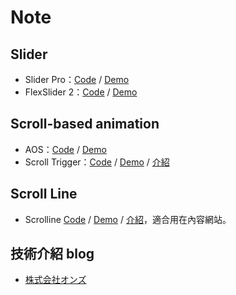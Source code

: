 # Note
## Slider
* Slider Pro：[Code](https://github.com/bqworks/slider-pro) / [Demo](http://bqworks.com/slider-pro/)
* FlexSlider 2：[Code](https://github.com/woothemes/FlexSlider) / [Demo](http://flexslider.woothemes.com/)

## Scroll-based animation
* AOS：[Code](https://github.com/michalsnik/aos) / [Demo](http://michalsnik.github.io/aos/)
* Scroll Trigger：[Code](https://github.com/terwanerik/ScrollTrigger) / [Demo](https://terwanerik.github.io/ScrollTrigger/) / [介紹](http://on-ze.com/archives/5824)

## Scroll Line
* Scrolline [Code](https://github.com/anthonyly/Scrolline.js) / [Demo](http://anthonyly.com/jquery.plugins/scrolline/) / [介紹](http://on-ze.com/archives/5948)，適合用在內容網站。

## 技術介紹 blog
* [株式会社オンズ](http://on-ze.com/blog)
